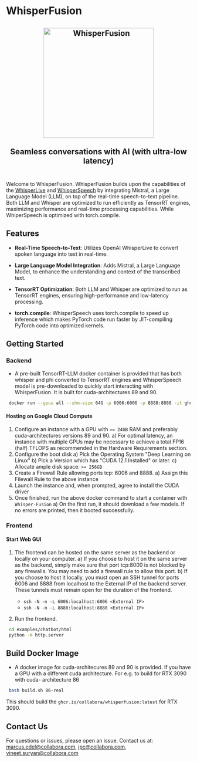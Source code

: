 # WhisperFusion

<h2 align="center">
  <a href="https://www.youtube.com/watch?v=_PnaP0AQJnk"><img
src="https://img.youtube.com/vi/_PnaP0AQJnk/0.jpg" style="background-color:rgba(0,0,0,0);" height=300 alt="WhisperFusion"></a>
  <br><br>Seamless conversations with AI (with ultra-low latency)<br><br>
</h2>

Welcome to WhisperFusion. WhisperFusion builds upon the capabilities of
the [WhisperLive](https://github.com/collabora/WhisperLive) and
[WhisperSpeech](https://github.com/collabora/WhisperSpeech) by
integrating Mistral, a Large Language Model (LLM), on top of the
real-time speech-to-text pipeline. Both LLM and
Whisper are optimized to run efficiently as TensorRT engines, maximizing
performance and real-time processing capabilities. While WhiperSpeech is 
optimized with torch.compile.

## Features

- **Real-Time Speech-to-Text**: Utilizes OpenAI WhisperLive to convert
  spoken language into text in real-time.

- **Large Language Model Integration**: Adds Mistral, a Large Language
  Model, to enhance the understanding and context of the transcribed
  text.

- **TensorRT Optimization**: Both LLM and Whisper are optimized to
  run as TensorRT engines, ensuring high-performance and low-latency
  processing.
- **torch.compile**: WhisperSpeech uses torch.compile to speed up 
  inference which makes PyTorch code run faster by JIT-compiling PyTorch
  code into optimized kernels.

## Getting Started

### Backend

- A pre-built TensorRT-LLM docker container is provided that has both whisper and
  phi converted to TensorRT engines and WhisperSpeech model is pre-downloaded to 
  quickly start interacting with WhisperFusion. It is built for cuda-architectures 89 and 90.
```bash
 docker run --gpus all --shm-size 64G -p 6006:6006 -p 8888:8888 -it ghcr.io/collabora/whisperfusion:latest
```
#### Hosting on Google Cloud Compute

1. Configure an instance with a GPU with `>= 24GB` RAM and preferably cuda-architectures versions 89 and 90.
    a) For optimal latency, an instance with multiple GPUs may be necessary to achieve a total FP16 (half) TFLOPS as recommended in the Hardware Requirements section.
3. Configure the boot disk
	a) Pick the Operating System "Deep Learning on Linux"
	 b) Pick a Version which has "CUDA 12.1 Installed" or later.
	 c) Allocate ample disk space: `>= 256GB`
4. Create a Firewall Rule allowing ports tcp: 6006 and 8888. 
     a) Assign this Filewall Rule to the above instance
5. Launch the instance and, when prompted, agree to install the CUDA driver
6. Once finished, run the above docker command to start a container with `Whisper-Fusion`
    a) On the first run, it should download a few models. If no errors are printed, then it booted successfully.

### Frontend

#### Start Web GUI
1. The frontend can be hosted on the same server as the backend or locally on your computer.
    a) If you choose to host it on the same server as the backend, simply make sure that port tcp:8000 is not blocked by any firewalls. You may need to add a firewall rule to allow this port.
    b) If you choose to host it locally, you must open an SSH tunnel for ports 6006 and 8888 from localhost to the External IP of the backend server. These tunnels must remain open for the duration of the frontend.
	- `ssh -N -n -L 6006:localhost:6006 <External IP>`
	- `ssh -N -n -L 8888:localhost:8888 <External IP>`

4. Run the frontend.
```bash
 cd examples/chatbot/html
 python -m http.server
```

## Build Docker Image

- A docker image for cuda-architecures 89 and 90 is provided. If you have a GPU
  with a different cuda architecture. For e.g. to build for RTX 3090 with cuda-
  architecture 86
```bash
 bash build.sh 86-real
```
This should build the `ghcr.io/collabora/whisperfusion:latest` for RTX 3090.

## Contact Us

For questions or issues, please open an issue. Contact us at:
marcus.edel@collabora.com, jpc@collabora.com,
vineet.suryan@collabora.com
